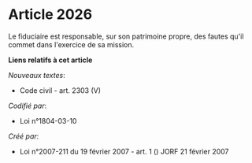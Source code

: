 # Article 2026

Le fiduciaire est responsable, sur son patrimoine propre, des fautes qu'il commet dans l'exercice de sa mission.

**Liens relatifs à cet article**

_Nouveaux textes_:

  - Code civil - art. 2303 (V)

_Codifié par_:

  - Loi n°1804-03-10

_Créé par_:

  - Loi n°2007-211 du 19 février 2007 - art. 1 () JORF 21 février 2007
